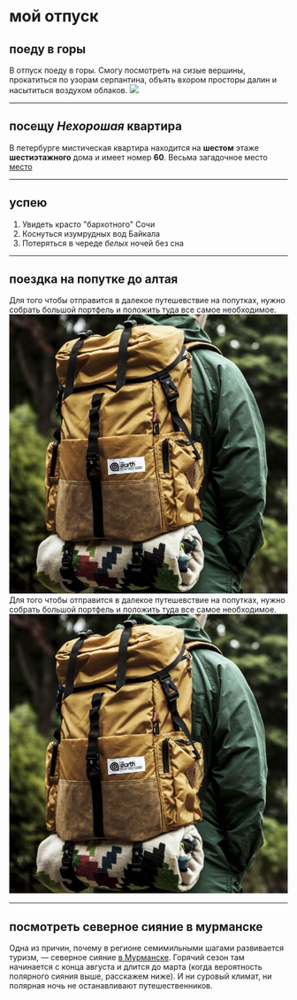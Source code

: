 # мой отпуск

## поеду в **горы**
В отпуск поеду в горы. Смогу посмотреть на сизые вершины, прокатиться по узорам серпантина, объять вхором просторы далин и насытиться воздухом облаков.
![](12.jpg)

---
## посещу **_Нехорошая_ квартира**
В петербурге мистическая квартира находится на **шестом** этаже **шестиэтажного** дома и имеет номер **60**. Весьма загадочное место [место](http://www.kvartira78.ru/blog/gnezdo-nechisti-na-fontanke/?ysclid=la6lyxxekl748604680)

---
## успею
1. Увидеть красто "бархотного" Сочи
2. Коснуться изумрудных вод Байкала
3. Потеряться в череде _*белых*_ ночей без сна
---
## поездка на попутке до алтая 
Для того чтобы отправится в далекое путешевствие на попутках, нужно собрать большой портфель и положить туда все самое необходимое.![](123.jpg)
Для того чтобы отправится в далекое путешевствие на попутках, нужно собрать большой портфель и положить туда все самое необходимое. 
![](123.jpg)

---
## посмотреть северное сияние в мурманске
Одна из причин, почему в регионе семимильными шагами развивается туризм, — северное сияние [в Мурманске](https://fountravel.ru/kogda-severnoe-siyanie-v-murmanske?ysclid=la755w7y14292708175). Горячий сезон там начинается с конца августа и длится до марта (когда вероятность полярного сияния выше, расскажем ниже). И ни суровый климат, ни полярная ночь не останавливают путешественников.